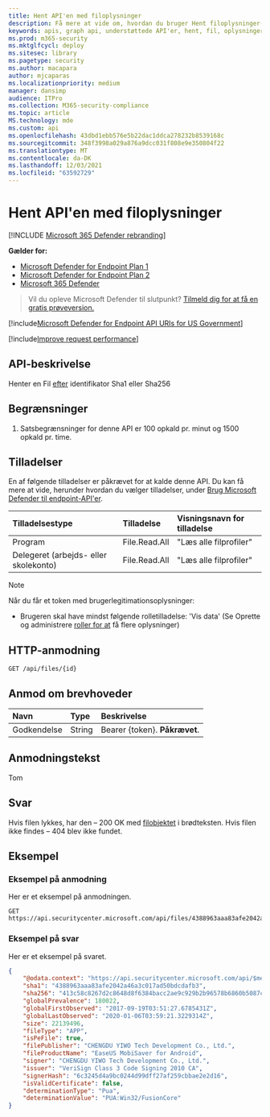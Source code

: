 ```yaml
---
title: Hent API'en med filoplysninger
description: Få mere at vide om, hvordan du bruger Hent filoplysninger-API'en til at hente en fil af Sha1-, Sha256- eller MD5-id i Microsoft Defender til slutpunkt.
keywords: apis, graph api, understøttede API'er, hent, fil, oplysninger, sha1, sha256, md5
ms.prod: m365-security
ms.mktglfcycl: deploy
ms.sitesec: library
ms.pagetype: security
ms.author: macapara
author: mjcaparas
ms.localizationpriority: medium
manager: dansimp
audience: ITPro
ms.collection: M365-security-compliance
ms.topic: article
MS.technology: mde
ms.custom: api
ms.openlocfilehash: 43dbd1ebb576e5b22dac1ddca278232b8539168c
ms.sourcegitcommit: 348f3998a029a876a9dcc031f808e9e350804f22
ms.translationtype: MT
ms.contentlocale: da-DK
ms.lasthandoff: 12/03/2021
ms.locfileid: "63592729"
---
```

# <a name="get-file-information-api"></a>Hent API'en med filoplysninger

[!INCLUDE [Microsoft 365 Defender rebranding](../../includes/microsoft-defender.md)]

**Gælder for:**
- [Microsoft Defender for Endpoint Plan 1](https://go.microsoft.com/fwlink/?linkid=2154037)
- [Microsoft Defender for Endpoint Plan 2](https://go.microsoft.com/fwlink/?linkid=2154037)
- [Microsoft 365 Defender](https://go.microsoft.com/fwlink/?linkid=2118804)

> Vil du opleve Microsoft Defender til slutpunkt? [Tilmeld dig for at få en gratis prøveversion.](https://signup.microsoft.com/create-account/signup?products=7f379fee-c4f9-4278-b0a1-e4c8c2fcdf7e&ru=https://aka.ms/MDEp2OpenTrial?ocid=docs-wdatp-exposedapis-abovefoldlink)

[!include[Microsoft Defender for Endpoint API URIs for US Government](../../includes/microsoft-defender-api-usgov.md)]

[!include[Improve request performance](../../includes/improve-request-performance.md)]

## <a name="api-description"></a>API-beskrivelse

Henter en Fil [efter](files.md) identifikator Sha1 eller Sha256

## <a name="limitations"></a>Begrænsninger

1. Satsbegrænsninger for denne API er 100 opkald pr. minut og 1500 opkald pr. time.

## <a name="permissions"></a>Tilladelser

En af følgende tilladelser er påkrævet for at kalde denne API. Du kan få mere at vide, herunder hvordan du vælger tilladelser, under [Brug Microsoft Defender til endpoint-API'er](apis-intro.md).

Tilladelsestype|Tilladelse|Visningsnavn for tilladelse
:---|:---|:---
Program|File.Read.All|"Læs alle filprofiler"
Delegeret (arbejds- eller skolekonto)|File.Read.All|"Læs alle filprofiler"

> [!NOTE]
> Når du får et token med brugerlegitimationsoplysninger:
>
> - Brugeren skal have mindst følgende rolletilladelse: 'Vis data' (Se Oprette og administrere [roller for at](user-roles.md) få flere oplysninger)

## <a name="http-request"></a>HTTP-anmodning

```http
GET /api/files/{id}
```

## <a name="request-headers"></a>Anmod om brevhoveder

Navn|Type|Beskrivelse
:---|:---|:---
Godkendelse|String|Bearer {token}. **Påkrævet**.

## <a name="request-body"></a>Anmodningstekst

Tom

## <a name="response"></a>Svar

Hvis filen lykkes, har den – 200 OK med [filobjektet](files.md) i brødteksten. Hvis filen ikke findes – 404 blev ikke fundet.

## <a name="example"></a>Eksempel

### <a name="request-example"></a>Eksempel på anmodning

Her er et eksempel på anmodningen.

```http
GET https://api.securitycenter.microsoft.com/api/files/4388963aaa83afe2042a46a3c017ad50bdcdafb3
```

### <a name="response-example"></a>Eksempel på svar

Her er et eksempel på svaret.

```json
{
    "@odata.context": "https://api.securitycenter.microsoft.com/api/$metadata#Files/$entity",
    "sha1": "4388963aaa83afe2042a46a3c017ad50bdcdafb3",
    "sha256": "413c58c8267d2c8648d8f6384bacc2ae9c929b2b96578b6860b5087cd1bd6462",
    "globalPrevalence": 180022,
    "globalFirstObserved": "2017-09-19T03:51:27.6785431Z",
    "globalLastObserved": "2020-01-06T03:59:21.3229314Z",
    "size": 22139496,
    "fileType": "APP",
    "isPeFile": true,
    "filePublisher": "CHENGDU YIWO Tech Development Co., Ltd.",
    "fileProductName": "EaseUS MobiSaver for Android",
    "signer": "CHENGDU YIWO Tech Development Co., Ltd.",
    "issuer": "VeriSign Class 3 Code Signing 2010 CA",
    "signerHash": "6c3245d4a9bc0244d99dff27af259cbbae2e2d16",
    "isValidCertificate": false,
    "determinationType": "Pua",
    "determinationValue": "PUA:Win32/FusionCore"
}
```
